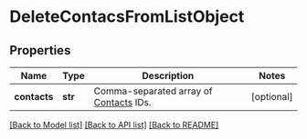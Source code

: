 # DeleteContacsFromListObject

## Properties
Name | Type | Description | Notes
------------ | ------------- | ------------- | -------------
**contacts** | **str** | Comma-separated array of [Contacts](https://docs.textmagic.com/#tag/Contacts) IDs.  | [optional] 

[[Back to Model list]](../README.md#documentation-for-models) [[Back to API list]](../README.md#documentation-for-api-endpoints) [[Back to README]](../README.md)


